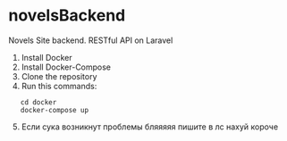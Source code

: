 # novelsBackend
Novels Site backend. RESTful API on Laravel
1. Install Docker
2. Install Docker-Compose
3. Clone the repository
4. Run this commands:
 ```cd novelsBackend
    cd docker 
    docker-compose up
 ```
5. Если сука возникнут проблемы бляяяяя пишите в лс нахуй короче
